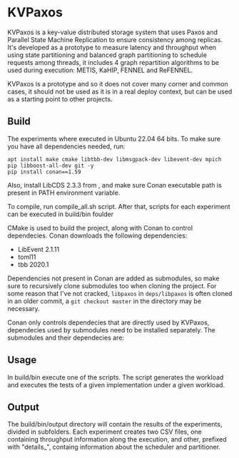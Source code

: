 # KVPaxos

KVPaxos is a key-value distributed storage system that uses Paxos and Parallel State Machine Replication to ensure consistency among replicas. It's developed as a prototype to measure latency and throughput when using state partitioning and balanced graph partitioning to schedule requests among threads, it includes 4 graph repartition algorithms to be used during execution: METIS, KaHIP, FENNEL and ReFENNEL.

KVPaxos is a prototype and so it does not cover many corner and common cases, it should not be used as it is in a real deploy context, but can be used as a starting point to other projects.

## Build

The experiments where executed in Ubuntu 22.04 64 bits. To make sure you have all dependencies needed, run:
```
apt install make cmake libtbb-dev libmsgpack-dev libevent-dev mpich pip libboost-all-dev git -y
pip install conan==1.59
```
Also, install LibCDS 2.3.3 from [](https://github.com/khizmax/libcds.git), and make sure Conan executable path is present in PATH environment variable.

To compile, run compile_all.sh script.
After that, scripts for each experiment can be executed in build/bin foulder

CMake is used to build the project, along with Conan to control dependecies. Conan downloads the following dependencies:

* LibEvent 2.1.11
* toml11
* tbb 2020.1

Dependencies not present in Conan are added as submodules, so make sure to recursively clone submodules too when cloning the project. For some reason that I've not cracked, `libpaxos` in `deps/libpaxos` is often cloned in an older commit, a `git checkout master` in the directory may be necessary.

Conan only controls dependecies that are directly used by KVPaxos, dependecies used by submodules need to be installed separately. The submodules and their dependecies are:

## Usage

In build/bin execute one of the scripts. The script generates the workload and executes the tests of a given implementation under a given workload.

## Output

The build/bin/output directory will contain the results of the experiments, divided in subfolders. Each experiment creates two CSV files, one containing throughput information along the execution, and other, prefixed with "details_", containg information about the scheduler and partitioner.
